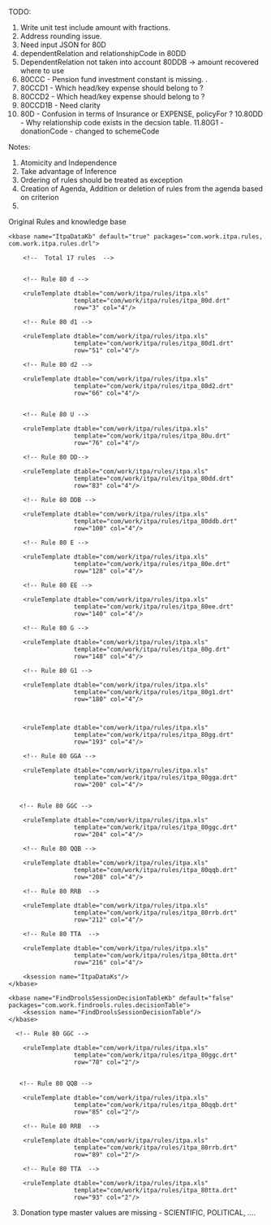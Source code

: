 
TODO:


1. Write unit test include amount with fractions.
2. Address rounding issue.
3. Need input JSON for 80D
4. dependentRelation and relationshipCode in 80DD
4. DependentRelation not taken into account 80DDB -> amount recovered where to use 
5. 80CCC - Pension fund investment constant is missing. .
6. 80CCD1 - Which head/key expense should belong to ?
7. 80CCD2 - Which head/key expense should belong to ?
8. 80CCD1B - Need clarity
9. 80D - Confusion in terms of Insurance or EXPENSE, policyFor ?
10.80DD - Why relationship code exists in the decsion table.
11.80G1 - donationCode - changed to schemeCode







Notes:

1. Atomicity and Independence
2. Take advantage of Inference
3. Ordering of rules should be treated as exception 
4. Creation of Agenda, Addition or deletion of rules from the agenda based on criterion
5. 


<?xml version="1.0" encoding="UTF-8"?>
<kmodule xmlns="http://jboss.org/kie/6.0.0/kmodule">

Original Rules and knowledge base

        
    <kbase name="ItpaDataKb" default="true" packages="com.work.itpa.rules, com.work.itpa.rules.drl">
        
        <!--  Total 17 rules  -->
        
        
        <!-- Rule 80 d -->
        
        <ruleTemplate dtable="com/work/itpa/rules/itpa.xls"
                      template="com/work/itpa/rules/itpa_80d.drt"
                      row="3" col="4"/>
        
        <!-- Rule 80 d1 -->
                      
        <ruleTemplate dtable="com/work/itpa/rules/itpa.xls"
                      template="com/work/itpa/rules/itpa_80d1.drt"
                      row="51" col="4"/>
                      
        <!-- Rule 80 d2 -->
                      
        <ruleTemplate dtable="com/work/itpa/rules/itpa.xls"
                      template="com/work/itpa/rules/itpa_80d2.drt"
                      row="66" col="4"/>
                      
                      
        <!-- Rule 80 U -->
                      
        <ruleTemplate dtable="com/work/itpa/rules/itpa.xls"
                      template="com/work/itpa/rules/itpa_80u.drt"
                      row="76" col="4"/>
                      
        <!-- Rule 80 DD-->
                      
        <ruleTemplate dtable="com/work/itpa/rules/itpa.xls"
                      template="com/work/itpa/rules/itpa_80dd.drt"
                      row="83" col="4"/>
                      
        <!-- Rule 80 DDB -->
                      
        <ruleTemplate dtable="com/work/itpa/rules/itpa.xls"
                      template="com/work/itpa/rules/itpa_80ddb.drt"
                      row="100" col="4"/>
                      
        <!-- Rule 80 E -->
                      
        <ruleTemplate dtable="com/work/itpa/rules/itpa.xls"
                      template="com/work/itpa/rules/itpa_80e.drt"
                      row="128" col="4"/>
                      
        <!-- Rule 80 EE -->
                      
        <ruleTemplate dtable="com/work/itpa/rules/itpa.xls"
                      template="com/work/itpa/rules/itpa_80ee.drt"
                      row="140" col="4"/>
                      
        <!-- Rule 80 G -->
                      
        <ruleTemplate dtable="com/work/itpa/rules/itpa.xls"
                      template="com/work/itpa/rules/itpa_80g.drt"
                      row="148" col="4"/>
                      
        <!-- Rule 80 G1 -->
                      
        <ruleTemplate dtable="com/work/itpa/rules/itpa.xls"
                      template="com/work/itpa/rules/itpa_80g1.drt"
                      row="180" col="4"/>
                     
  
                      
        <ruleTemplate dtable="com/work/itpa/rules/itpa.xls"
                      template="com/work/itpa/rules/itpa_80gg.drt"
                      row="193" col="4"/>
                      
        <!-- Rule 80 GGA -->
                      
        <ruleTemplate dtable="com/work/itpa/rules/itpa.xls"
                      template="com/work/itpa/rules/itpa_80gga.drt"
                      row="200" col="4"/>
                      
                      
       <!-- Rule 80 GGC -->
                      
        <ruleTemplate dtable="com/work/itpa/rules/itpa.xls"
                      template="com/work/itpa/rules/itpa_80ggc.drt"
                      row="204" col="4"/>
                      
        <!-- Rule 80 QQB -->
                      
        <ruleTemplate dtable="com/work/itpa/rules/itpa.xls"
                      template="com/work/itpa/rules/itpa_80qqb.drt"
                      row="208" col="4"/>
                      
        <!-- Rule 80 RRB  -->
                      
        <ruleTemplate dtable="com/work/itpa/rules/itpa.xls"
                      template="com/work/itpa/rules/itpa_80rrb.drt"
                      row="212" col="4"/>
                      
        <!-- Rule 80 TTA  -->
                      
        <ruleTemplate dtable="com/work/itpa/rules/itpa.xls"
                      template="com/work/itpa/rules/itpa_80tta.drt"
                      row="216" col="4"/>
                      
        <ksession name="ItpaDataKs"/>
    </kbase>     
    
    <kbase name="FindDroolsSessionDecisionTableKb" default="false" packages="com.work.findrools.rules.decisionTable">
        <ksession name="FindDroolsSessionDecisionTable"/>
    </kbase>    
    
    
</kmodule>



      <!-- Rule 80 GGC -->
                      
        <ruleTemplate dtable="com/work/itpa/rules/itpa.xls"
                      template="com/work/itpa/rules/itpa_80ggc.drt"
                      row="78" col="2"/>
                      
                      
       <!-- Rule 80 QQB -->
                      
        <ruleTemplate dtable="com/work/itpa/rules/itpa.xls"
                      template="com/work/itpa/rules/itpa_80qqb.drt"
                      row="85" col="2"/>
                      
        <!-- Rule 80 RRB  -->
                      
        <ruleTemplate dtable="com/work/itpa/rules/itpa.xls"
                      template="com/work/itpa/rules/itpa_80rrb.drt"
                      row="89" col="2"/>
                      
        <!-- Rule 80 TTA  -->
                      
        <ruleTemplate dtable="com/work/itpa/rules/itpa.xls"
                      template="com/work/itpa/rules/itpa_80tta.drt"
                      row="93" col="2"/>         
                      
                      



3. Donation type master values are missing - SCIENTIFIC, POLITICAL, ....

